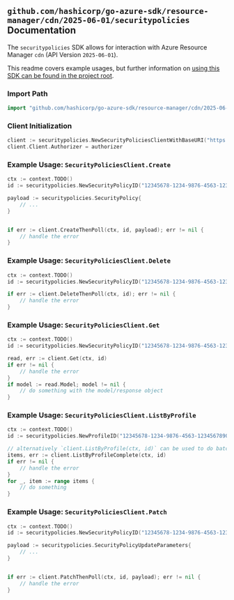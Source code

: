 
## `github.com/hashicorp/go-azure-sdk/resource-manager/cdn/2025-06-01/securitypolicies` Documentation

The `securitypolicies` SDK allows for interaction with Azure Resource Manager `cdn` (API Version `2025-06-01`).

This readme covers example usages, but further information on [using this SDK can be found in the project root](https://github.com/hashicorp/go-azure-sdk/tree/main/docs).

### Import Path

```go
import "github.com/hashicorp/go-azure-sdk/resource-manager/cdn/2025-06-01/securitypolicies"
```


### Client Initialization

```go
client := securitypolicies.NewSecurityPoliciesClientWithBaseURI("https://management.azure.com")
client.Client.Authorizer = authorizer
```


### Example Usage: `SecurityPoliciesClient.Create`

```go
ctx := context.TODO()
id := securitypolicies.NewSecurityPolicyID("12345678-1234-9876-4563-123456789012", "example-resource-group", "profileName", "securityPolicyName")

payload := securitypolicies.SecurityPolicy{
	// ...
}


if err := client.CreateThenPoll(ctx, id, payload); err != nil {
	// handle the error
}
```


### Example Usage: `SecurityPoliciesClient.Delete`

```go
ctx := context.TODO()
id := securitypolicies.NewSecurityPolicyID("12345678-1234-9876-4563-123456789012", "example-resource-group", "profileName", "securityPolicyName")

if err := client.DeleteThenPoll(ctx, id); err != nil {
	// handle the error
}
```


### Example Usage: `SecurityPoliciesClient.Get`

```go
ctx := context.TODO()
id := securitypolicies.NewSecurityPolicyID("12345678-1234-9876-4563-123456789012", "example-resource-group", "profileName", "securityPolicyName")

read, err := client.Get(ctx, id)
if err != nil {
	// handle the error
}
if model := read.Model; model != nil {
	// do something with the model/response object
}
```


### Example Usage: `SecurityPoliciesClient.ListByProfile`

```go
ctx := context.TODO()
id := securitypolicies.NewProfileID("12345678-1234-9876-4563-123456789012", "example-resource-group", "profileName")

// alternatively `client.ListByProfile(ctx, id)` can be used to do batched pagination
items, err := client.ListByProfileComplete(ctx, id)
if err != nil {
	// handle the error
}
for _, item := range items {
	// do something
}
```


### Example Usage: `SecurityPoliciesClient.Patch`

```go
ctx := context.TODO()
id := securitypolicies.NewSecurityPolicyID("12345678-1234-9876-4563-123456789012", "example-resource-group", "profileName", "securityPolicyName")

payload := securitypolicies.SecurityPolicyUpdateParameters{
	// ...
}


if err := client.PatchThenPoll(ctx, id, payload); err != nil {
	// handle the error
}
```
